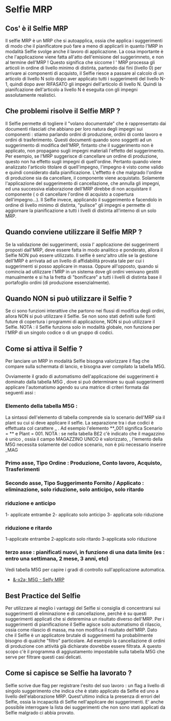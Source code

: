 # Selfie MRP
## Cos' è il Selfie MRP

Il selfie MRP è un MRP che si autoapplica, ossia che applica i suggerimenti di modo che il pianificatore può fare a meno di applicarli in quanto l'MRP in modalità Selfie svolge anche il lavoro di applicazione.
La cosa importante è che l'applicazione viene fatta all'atto dell'emisione del suggerimneto, e non al termine dell'MRP !
Questo significa che siccome l ' MRP processa gli articoli in ordine di livello minimo di distinta, partendo dai fini (livello 0) per arrivare ai componenti di acquisto, il Selfie riesce a passare al calcolo di un articolo di livello N solo dopo aver applicato tutti i suggerimenti del livello N-1, quindi dopo aver RIFASATO gli impegni dell'articolo di livello N. Quindi la pianifcazione dell'articolo a livello N è eseguita con gli impegni assolutamente realistici.


## Che problemi risolve il Selfie MRP ?

Il Selfie permette di togliere il "volano documentale" che è rappresentato dai documenti rilasciati che abbiano per loro natura degli impegni sui componenti :  stiamo parlando ordini di produzione, ordini di conto lavoro e ordini di trasferimento.
Questi documenti quando sono soggetti ad un suggerimento di modifica  dell'MRP, fintanto che il suggerimento non è applicato, non propagano sugli impegni materiali l'effetto del suggerimento.
Per esempio, se l'MRP suggerisce di cancellare un ordine di produzione, questo non ha effetto sugli impegni di quell'ordine. Pertanto quando viene analizzato l'articolo titolare di quell'impegno, l'impegno è visto come valido e quindi considerato dalla pianificazione. L'efftetto è che malgrado l'ordine di produzione sia da cancellare, il componente viene acquistato.
Solamente l'applicazione del suggerimento di cancellazione, che annulla gli impegni, ed una successiva elaborazione dell'MRP direbbe di non acquistare il componente ( o di cancellare l'ordine di acquisto a copertura dell'impegno...).
Il Selfie invece, applicando il suggerimento e facendolo in ordine di livello minimo di distinta, "pulisce" gli impegni e permette di aggiornare la pianificazione a tutti i livelli di distinta all'interno di un solo MRP.

## Quando conviene utilizzare il Selfie MRP ?

Se la validazione dei suggerimenti, ossia l' applicazione dei suggerimenti proposti dall'MRP, deve essere fatta in modo analitico e ponderato, allora il Selfie NON può essere utilizzato.
Il selfie è senz'altro utile se la gestione dell'MRP è arrivata ad un livello di affidabilità provata tale per cui i suggerimenti si posso applicare in massa.
Oppure all'opposto, quando si comincia ad utilizzare l'MRP in un sistema dove gli ordini venivano gestiti manualmente e si ha la fretta di "bonificare" a tutti i livelli di distinta base il portafoglio ordini (di produzione essenzialmente).

## Quando NON si può utilizzare il Selfie ?

Se ci sono funzioni interattive che partono nei flussi di modifica degli ordini, allora NON si può utilizzare il Selfie.
Se non sono stati definiti sulle fonti future di copertura i programmi di applicazione, NON si può utilizzare il Selfie.
NOTA :  il Selfie funziona solo in modalità globale, non funziona per l'MRP di un singolo codice o di un gruppo di codici.

## Come si attiva il Selfie ?

Per lanciare un MRP in modalità Selfie bisogna valorizzare il flag che compare sulla schermata di lancio, e bisogna aver compilato la tabella M5G.

Ovviamente il grado di automatismo dell'applicazione dei suggerimenti è dominato dalla tabella M5G , dove si può determinare su quali suggerimenti applicare l'automatismo agendo su una matrice di criteri formata dai seguenti assi : 

### Elemento della tabella M5G : 
La sintassi dell'elemento di tabella comprende sia lo scenario dell'MRP sia il plant su cui si deve applicare il selfie. La separazione tra i due codici è effettuata col carattere _ .
Ad esempio l'elemento **_001 significa Scenario = ** e Plant = 001.
NOTA :  se nella tabella B£2 c'è indicato che il magazzino è unico , ossia il campo MAGAZZINO UNICO è valorizzato, , l'lemento della M5G necessita solamente del codice scenario, non è più necessario inserire _MAG



### Primo asse, Tipo Ordine  :  Produzione, Conto lavoro, Acquisto, Trasferimenti

### Secondo asse, Tipo Suggerimento Fornito / Applicato :  eliminazione, solo riduzione, solo anticipo, solo ritardo
###  riduzione e anticipo
1- applicate entrambe
2- applicato solo anticipo
3- applicata solo riduzione
### riduzione e ritardo
1-applicate entrambe
2-applicato solo ritardo
3-applicata solo riduzione

### terzo asse :  pianificati nuovi, in funzione di una data limite (es :  entro una settimana, 2 mese, 3 anni, etc)


Vedi tabella M5G per capire i gradi di controllo sull'applicazione automatica.
- [&-x2a; M5G - Selfy MRP](Sorgenti/OG/TA/TA_M5G)

## Best Practice del Selfie

Per utilizzare al meglio i vantaggi del Selfie si consiglia di concentrarsi sui suggerimenti di eliminazione e di cancellazione, perchè è su questi suggerimenti applicati che si deteremina un risultato diverso dell'MRP.
Per i suggerimenti di pianificazione il Selfie agisce solo automatismo di rilascio, ossia come rilascio di massa, ma non modifica il risultato dell'MRP.
Dato che il Selfie è un applicatore brutale di suggerimenti ha probabilmente bisogno di qualche "filtro" particolare. Ad esempio la cancellazione di ordini di produzione con attività già dichiarate dovrebbe essere filtrata. A questo scopo c'è il programma di aggiustamento impostabile sulla tabella M5G che serve per filtrare questi casi delicati.

## Come si capisce se Selfie ha lavorato ?

Selfie scrive due flag per registrare l'esito del suo lavoro :  un flag a livello di singolo suggerimento che indica che è stato applicato da Selfie ed uno a livello dell'elaborazione MRP.
Quest'ultimo indica la presenza di errori del Selfie, ossia la incapacità di Selfie nell'applicare dei suggerimenti.
E' anche possibile interrogare la lista dei suggerimenti che non sono stati applicati da Selfie malgrado ci abbia provato.


